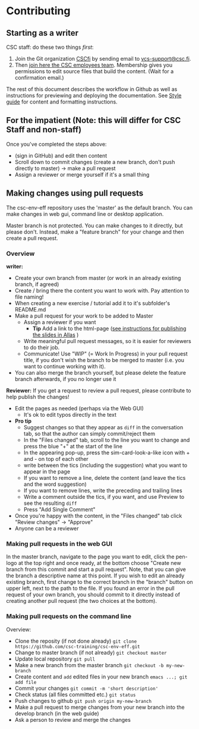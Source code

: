 # Contributing

## Starting as a writer

CSC staff: do these two things _first_:

1. Join the Git organization [CSCfi](https://github.com/CSCfi) by sending email to vcs-support@csc.fi.
2. Then [join here the CSC employees team](https://github.com/orgs/CSCfi/teams/employees/members). Membership
gives you permissions to edit source files that build the content. (Wait for a confirmation email.)

The rest of this document describes the workflow in Github as 
well as instructions for previewing and deploying the documentation. 
See [Style guide](STYLEGUIDE.md) for content and formatting instructions.

## For the impatient (Note: this will differ for CSC Staff and non-staff)

Once you've completed the steps above:
* (sign in GitHub) and edit then content
* Scroll down to commit changes (create a new branch, don't push directly to master) -> make a pull request
* Assign a reviewer or merge yourself if it's a small thing

## Making changes using pull requests

The csc-env-eff repository uses the 'master' as the default
branch. You can make changes in web gui, command line or desktop application.

Master branch is not protected. You can make changes to it directly, but please
don't. Instead, make a "feature branch" for your change and then create a pull request.

### Overview
**writer:**

 - Create your own branch from master (or work in an already existing branch, if agreed)
 - Create / bring there the content you want to work with. Pay attention to file naming!
 - When creating a new exercise / tutorial add it to it's subfolder's README.md
 - Make a pull request for your work to be added to Master
    - Assign a reviewer if you want
        - **Tip** Add a link to the html-page ([see instructions for publishing the slides in Allas](MD_into_html.md/#publish-html-files-in-allas) )
    - Write meaningful pull request messages, so it is easier for reviewers to do their job.
    - Communicate! Use "WIP" (= Work In Progress) in your pull request title, if you don't wish the branch to be merged to master (i.e. you want to continue working with it).
 - You can also merge the branch yourself, but please delete the feature branch afterwards, if you no longer use it

**Reviewer:** If you get a request to review a pull request, please contribute to help publish the changes!

 - Edit the pages as needed (perhaps via the Web GUI)
     - It's ok to edit typos directly in the text
 - **Pro tip** 
      - Suggest changes so that they appear as `diff` in the conversation tab, so that the author can simply commit/reject them
      - In the "Files changed" tab, scroll to the line you want to change and press the blue "+" at the start of the line
      - In the appearing pop-up, press the sim-card-look-a-like icon with + and - on top of each other
      - write between the tics (including the suggestion) what you want to appear in the page
      - If you want to remove a line, delete the content (and leave the tics and the word suggestion)
      - If you want to remove lines, write the preceding and trailing lines
      - Write a comment outside the tics, if you want, and use Preview to see the resulting `diff`
      - Press "Add Single Comment"
 - Once you're happy with the content, in the "Files changed" tab click "Review changes" -> "Approve"
 - Anyone can be a reviewer


### Making pull requests in the web GUI

In the master branch, navigate to the page you want to edit, click the pen-logo 
at the top right and once ready, at the bottom choose "Create new branch from this 
commit and start a pull request". Note, that you can give the branch a descriptive 
name at this point. If you wish to edit an already existing branch, first change to 
the correct branch in the "branch" button on upper left, next to the path to the 
file. If you found an error in the pull request of your own branch, you should commit 
to it directly instead of creating another pull request (the two choices at the bottom).

### Making pull requests on the command line

Overview:

 - Clone the reposity (if not done already) `git clone https://github.com/csc-training/csc-env-eff.git`
 - Change to master branch (if not already) `git checkout master` 
 - Update local repository `git pull`
 - Make a new branch from the master branch `git checkout -b my-new-branch`
 - Create content and `add` edited files in your new branch `emacs ...; git add file`
 - Commit your changes `git commit -m 'short description'`
 - Check status (all files committed etc.) `git status`
 - Push changes to github `git push origin my-new-branch`
 - Make a pull request to merge changes from your new branch into the develop branch (in the web guide)
 - Ask a person to review and merge the changes
